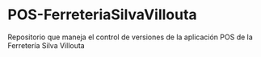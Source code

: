 # POS-FerreteriaSilvaVillouta
Repositorio que maneja el control de versiones de la aplicación POS de la Ferretería Silva Villouta
